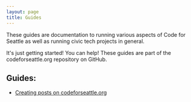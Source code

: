 ```yaml
---
layout: page
title: Guides
---
```


These guides are documentation to running various aspects of Code for Seattle as well as running civic tech projects in general.

It's just getting started! You can help! These guides are part of the codeforseattle.org repository on GitHub.


## Guides:
- [Creating posts on codeforseattle.org](/guides/creating-posts)